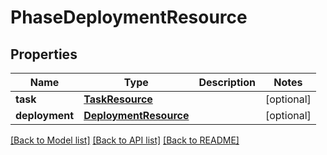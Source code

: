 # PhaseDeploymentResource

## Properties
Name | Type | Description | Notes
------------ | ------------- | ------------- | -------------
**task** | [**TaskResource**](TaskResource.md) |  | [optional] 
**deployment** | [**DeploymentResource**](DeploymentResource.md) |  | [optional] 

[[Back to Model list]](../README.md#documentation-for-models) [[Back to API list]](../README.md#documentation-for-api-endpoints) [[Back to README]](../README.md)


